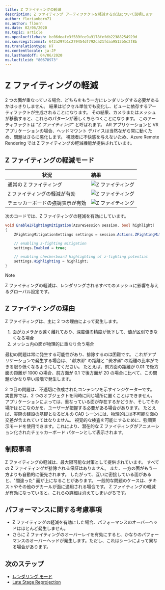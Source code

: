 ```yaml
---
title: Z ファイティングの軽減
description: Z ファイティング アーティファクトを軽減する方法について説明します
author: florianborn71
ms.author: flborn
ms.date: 02/06/2020
ms.topic: article
ms.openlocfilehash: bc06deafe3f589fce9a9178fefdb22388254929d
ms.sourcegitcommit: 642a297b1c279454df792ca21fdaa9513b5c2f8b
ms.translationtype: HT
ms.contentlocale: ja-JP
ms.lasthandoff: 04/06/2020
ms.locfileid: "80678973"
---
```

# <a name="z-fighting-mitigation"></a>Z ファイティングの軽減

2 つの面が重なっている場合、どちらをもう一方にレンダリングする必要があるかはっきりしません。 結果はピクセル単位でも変化し、ビューに依存するアーティファクトが生成されることになります。 その結果、カメラまたはメッシュが移動すると、これらのパターンが著しくちらつくことになります。 このアーティファクトは "*Z ファイティング*" と呼ばれます。 AR アプリケーションと VR アプリケーションの場合、ヘッドマウント デバイスは当然ながら常に動くため、問題はさらに悪化します。 視聴者に不快感を与えないため、Azure Remote Rendering では Z ファイティングの軽減機能が提供されています。

## <a name="z-fighting-mitigation-modes"></a>Z ファイティングの軽減モード

|状況                        | 結果                               |
|---------------------------------|:-------------------------------------|
|通常の Z ファイティング               |![Z ファイティング](./media/zfighting-0.png)|
|Z ファイティングの軽減が有効    |![Z ファイティング](./media/zfighting-1.png)|
|チェッカーボードの強調表示が有効|![Z ファイティング](./media/zfighting-2.png)|

次のコードでは、Z ファイティングの軽減を有効にしています。

``` cs
void EnableZFightingMitigation(AzureSession session, bool highlight)
{
    ZFightingMitigationSettings settings = session.Actions.ZFightingMitigationSettings;

    // enabling z-fighting mitigation
    settings.Enabled = true;

    // enabling checkerboard highlighting of z-fighting potential
    settings.Highlighting = highlight;
}
```

> [!NOTE]
> Z ファイティングの軽減は、レンダリングされるすべてのメッシュに影響を与えるグローバル設定です。

## <a name="reasons-for-z-fighting"></a>Z ファイティングの理由

Z ファイティングは、主に 2 つの理由によって発生します。

1. 面がカメラから遠く離れており、深度値の精度が低下して、値が区別できなくなる場合
1. メッシュ内の面が物理的に重なり合う場合

最初の問題は常に発生する可能性があり、排除するのは困難です。 これがアプリケーションで発生する場合は、"*前方面*" の距離と "*後方面*" の距離の比率ができる限り低くなるようにしてください。 たとえば、前方面の距離が 0.01 で後方面の距離が 1000 の場合、前方面が 0.1 で後方面が 20 の場合に比べて、この問題がかなり早い段階で発生します。

2 つ目の問題は、不適切に作成されたコンテンツを示すインジケーターです。 実世界では、2 つのオブジェクトを同時に同じ場所に置くことはできません。 アプリケーションによっては、重なっている面が存在するかどうか、そしてその場所はどこなのかを、ユーザーが把握する必要がある場合があります。 たとえば、実際の建設の基礎となるビルの CAD シーンには、物理的には不可能な面の交差が含まれていてはなりません。 視覚的な検査を可能にするために、強調表示モードを使用できます。これにより、潜在的な Z ファイティングがアニメーション化されたチェッカーボード パターンとして表示されます。

## <a name="limitations"></a>制限事項

Z ファイティングの軽減は、最大限可能な対策として提供されています。 すべての Z ファイティングが排除される保証はありません。 また、一方の面がもう一方よりも自動的に優先されます。 したがって、互いに密接している面があると、"間違った" 面が上になることがあります。 一般的な問題のケースは、テキストやその他のデカールが面に適用される場合です。 Z ファイティングの軽減が有効になっていると、これらの詳細は消えてしまいがちです。

## <a name="performance-considerations"></a>パフォーマンスに関する考慮事項

* Z ファイティングの軽減を有効にした場合、パフォーマンスのオーバーヘッドはほとんど発生しません。
* さらに Z ファイティングのオーバーレイを有効にすると、かなりのパフォーマンスのオーバーヘッドが発生します。ただし、これはシーンによって異なる場合があります。

## <a name="next-steps"></a>次のステップ

* [レンダリング モード](../../concepts/rendering-modes.md)
* [Late Stage Reprojection](late-stage-reprojection.md)
